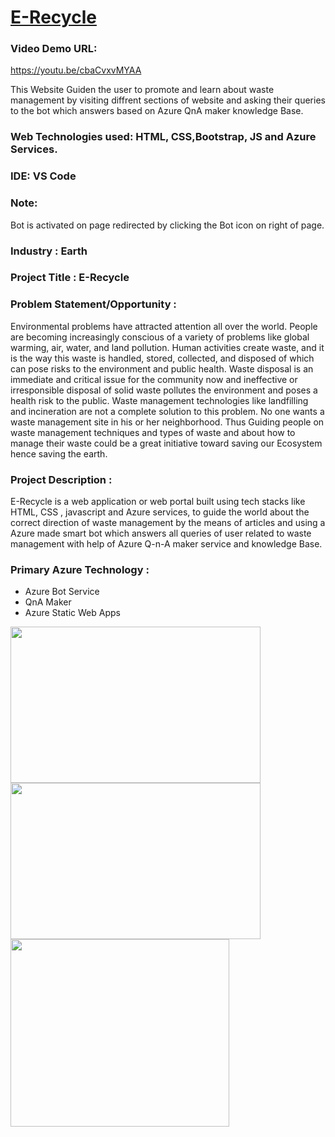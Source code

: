 # <a href="https://wonderful-glacier-0862dbe10.1.azurestaticapps.net">E-Recycle</a>
### Video Demo URL:
<a href="https://youtu.be/cbaCvxvMYAA">https://youtu.be/cbaCvxvMYAA<a>


This Website Guiden the user to promote and learn about waste management by visiting diffrent sections of website and asking their queries to the 
bot which answers based on Azure QnA maker knowledge Base.

### Web Technologies used: HTML, CSS,Bootstrap, JS and Azure Services.

### IDE: VS Code

### Note:
Bot is activated on page redirected by clicking the Bot icon on right of page.

### Industry : Earth


### Project Title : E-Recycle


### Problem Statement/Opportunity : 
Environmental problems have attracted attention all over the world. People are becoming increasingly conscious of a variety of problems like global warming, air, water, and land pollution. Human activities create waste, and it is the way this waste is handled, stored, collected, and disposed of which can pose risks to the environment and public health. Waste disposal is an immediate and critical issue for the community now and ineffective or irresponsible disposal of solid waste pollutes the environment and poses a health risk to the public. Waste management technologies like landfilling and incineration are not a complete solution to this problem. No one wants a waste management site in his or her neighborhood. Thus Guiding people on waste management techniques
and types of waste and about how to manage their waste could be a great initiative toward saving our Ecosystem hence saving the earth.


### Project Description :
E-Recycle is a web application or web portal built using tech stacks like HTML, CSS , javascript and Azure services, to guide the world about the correct direction of waste management by the means of articles and using a
Azure made smart bot which answers all queries of user related to waste management with help of Azure Q-n-A maker service and knowledge Base.

### Primary Azure Technology :
- Azure Bot Service
- QnA Maker 
- Azure Static Web Apps



<img src="https://github.com/Ujjwal2805/E-Recycle/blob/master/ScreenShots/Screenshot%202022-04-25%20130020.png?raw=true" width="400" height= "250">
<img src="https://github.com/Ujjwal2805/E-Recycle/blob/master/ScreenShots/Screenshot%202022-04-25%20130138.png?raw=true" width="400" height= "250">
<img src="https://github.com/Ujjwal2805/E-Recycle/blob/master/ScreenShots/Screenshot%202022-04-25%20130157.png?raw=true" width="350" height= "300">
